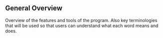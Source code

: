 ## __General Overview__ ##

Overview of the features and tools of the program. Also key terminologies that will be used so that users can understand what each word means and does.